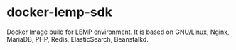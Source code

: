 # docker-lemp-sdk

Docker Image build for LEMP environment. It is based on GNU/Linux, Nginx, MariaDB, PHP, Redis, ElasticSearch, Beanstalkd.


